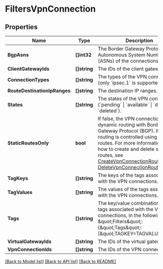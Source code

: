 # FiltersVpnConnection

## Properties

Name | Type | Description | Notes
------------ | ------------- | ------------- | -------------
**BgpAsns** | **[]int32** | The Border Gateway Protocol (BGP) Autonomous System Numbers (ASNs) of the connections. | [optional] 
**ClientGatewayIds** | **[]string** | The IDs of the client gateways. | [optional] 
**ConnectionTypes** | **[]string** | The types of the VPN connections (only &#x60;ipsec.1&#x60; is supported). | [optional] 
**RouteDestinationIpRanges** | **[]string** | The destination IP ranges. | [optional] 
**States** | **[]string** | The states of the VPN connections (&#x60;pending&#x60; \\| &#x60;available&#x60; \\| &#x60;deleting&#x60; \\| &#x60;deleted&#x60;). | [optional] 
**StaticRoutesOnly** | **bool** | If false, the VPN connection uses dynamic routing with Border Gateway Protocol (BGP). If true, routing is controlled using static routes. For more information about how to create and delete static routes, see [CreateVpnConnectionRoute](#createvpnconnectionroute) and [DeleteVpnConnectionRoute](#deletevpnconnectionroute). | [optional] 
**TagKeys** | **[]string** | The keys of the tags associated with the VPN connections. | [optional] 
**TagValues** | **[]string** | The values of the tags associated with the VPN connections. | [optional] 
**Tags** | **[]string** | The key/value combination of the tags associated with the VPN connections, in the following format: &amp;quot;Filters&amp;quot;:{&amp;quot;Tags&amp;quot;:[&amp;quot;TAGKEY&#x3D;TAGVALUE&amp;quot;]}. | [optional] 
**VirtualGatewayIds** | **[]string** | The IDs of the virtual gateways. | [optional] 
**VpnConnectionIds** | **[]string** | The IDs of the VPN connections. | [optional] 

[[Back to Model list]](../README.md#documentation-for-models) [[Back to API list]](../README.md#documentation-for-api-endpoints) [[Back to README]](../README.md)


